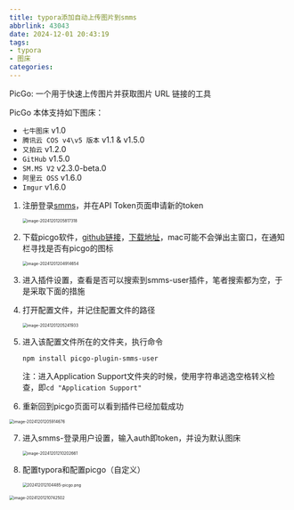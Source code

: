 ```yaml
---
title: typora添加自动上传图片到smms
abbrlink: 43043
date: 2024-12-01 20:43:19
tags:
- typora
- 图床
categories:
---
```

PicGo: 一个用于快速上传图片并获取图片 URL 链接的工具

PicGo 本体支持如下图床：

- `七牛图床` v1.0
- `腾讯云 COS v4\v5 版本` v1.1 & v1.5.0
- `又拍云` v1.2.0
- `GitHub` v1.5.0
- `SM.MS V2` v2.3.0-beta.0
- `阿里云 OSS` v1.6.0
- `Imgur` v1.6.0

<!--more-->

1. 注册登录[smms](https://sm.ms/)，并在API Token页面申请新的token

   <img src="https://s2.loli.net/2024/12/01/YTSZcXzIErtMUN6.png" alt="image-20241201205817318" style="zoom:50%;" />

2. 下载picgo软件，[github链接](https://github.com/Molunerfinn/PicGo)，[下载地址](https://github.com/Molunerfinn/PicGo/releases)，mac可能不会弹出主窗口，在通知栏寻找是否有picgo的图标

   <img src="https://s2.loli.net/2024/12/01/n4ASFGKpPzcfVWq.png" alt="image-20241201204914654" style="zoom: 50%;" />

3. 进入插件设置，查看是否可以搜索到smms-user插件，笔者搜索都为空，于是采取下面的措施

4. 打开配置文件，并记住配置文件的路径

   <img src="https://s2.loli.net/2024/12/01/3qadC8LnjJklPs1.png" alt="image-20241201205241933" style="zoom:50%;" />

5. 进入该配置文件所在的文件夹，执行命令

   `npm install picgo-plugin-smms-user `

   注：进入Application Support文件夹的时候，使用字符串逃逸空格转义检查，即`cd "Application Support" `

6. 重新回到picgo页面可以看到插件已经加载成功

<img src="https://s2.loli.net/2024/12/01/7uOR9EDNBoJMK4H.png" alt="image-20241201205914676" style="zoom:50%;" />

7. 进入smms-登录用户设置，输入auth即token，并设为默认图床

   <img src="https://s2.loli.net/2024/12/01/Czn9RFmXPea8T5H.png" alt="image-20241201210202661" style="zoom:50%;" />

8. 配置typora和配置picgo（自定义）
   
   <img src="https://s2.loli.net/2024/12/01/U19F5MWQHokVDLY.png" alt="202412012104485-picgo.png" style="zoom:50%;" />

<img src="https://s2.loli.net/2024/12/01/H63lAvY7JTFOqKe.png" alt="image-20241201210742502" style="zoom:50%;" />
